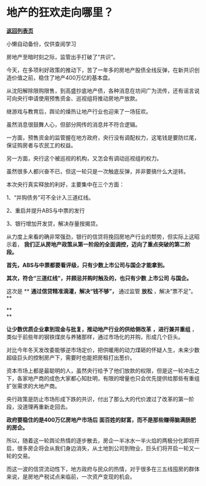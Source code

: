 # 地产的狂欢走向哪里？

[**返回列表页**](/gzh/政事堂2019)

小懒自动备份，仅供查阅学习

房地产至暗时刻之际，监管出手打破了“共识”。  

  

今天，在多项利好政策的推动下，苦了一年多的房地产股债全线反弹，在新共识创造价值之前，稳住了地产400万亿的基本盘。

  

从沈阳解除限购限售，到高盛抄底地产债，各种消息在坊间广为流传，还有谣言说可向央行申请使用预售资金、巡视组将推动房地产放款。

  

继游戏与教育后，舆论的燥热让地产行业也迎来了一场狂欢。

  

虽然消息很鼓舞人心，但部分网传的消息并不符合逻辑。  

  

一方面，预售资金的监管握在地方政府，央行没有调配权力，这笔钱是要防烂尾，保证购房者与农民工的权益。  

  

另一方面，央行这个被巡视的机构，又怎会有调动巡视组的权力。

  

虽然很多人都兴奋不已，但这一轮只是一次触底反弹，并非要搞什么大逆转。  

  

本次央行真实释放的利好，主要集中在三个方面：  

  

1、“并购债务”可不全计入三道红线。

  

2、重启并提升ABS与中票的发行

  

3、银行增加开发贷，解决存量按揭贷。

  

从力度上来看的确非常强劲，银行的信贷将挽回房地产行业的颓势，但实际上这昭示着， **我们正从房地产政策从第一阶段的全面调控，迈向了重点突破的第二阶段。**

  

 **首先，ABS与中票都要看评级，只有少数上市公司与国企才能拿到。**

  

 **其次，符合“三道红线”，并顾忌并购时触及的，也只有少数 **上市公司** 与国企。**

  

这次是 ** **通过信贷精准滴灌，解决“钱不够”，** 通过监管 **放松** ，解决“票不足”。**

 **  
**

 **让少数优质企业拿到现金与批复，推动地产行业的供给侧改革** **，进行兼并重组**
，类似于前些年的钢铁煤炭与养猪那样，通过市场化的并购，形成几个巨头。

  

对比今年冬天发改委能够逆市场定价，把供暖用的动力煤砸的怀疑人生，未来少数超级巨头的控制房产下，需要时也能把房租打出葱价。

  

资本市场上都是最聪明的人，虽然央行给予了他们放款的权限，但是这一轮冲击之下，各家地产商的成色大家都心知肚明，有限的增量也只会优先提供给那些有重组扩张需求的大地产商。

  

央行政策是防止市场形成下跌的共识，付出了那么大的代价渡过了改革的第一阶段，没道理再重新走回去。

  

 **政府要稳住的是400万亿房地产市场后** **面百姓的财富，而不是那些赚得脑满肠肥的房企。**  

  

所以，随着这一轮舆论热情的逐步散去，房企一半冰水一半火焰的两极分化即将开启，很多房企将会从我们身边消失，从土地到公司到物业，巨头们将开启一轮又一轮的交易。

  

而这一波的信贷流动性下，地方政府与民众的热情，对于很多在三五线囤房的群体来说，是房地产税试点来临前，一次资产变现的机会。  

  

